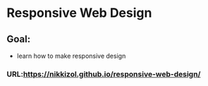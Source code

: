 # Responsive Web Design
## Goal:
* learn how to make responsive design
### URL:https://nikkizol.github.io/responsive-web-design/
